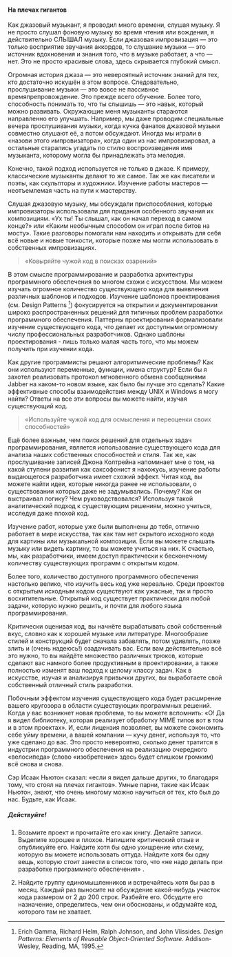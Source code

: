 #### На плечах гигантов

Как джазовый музыкант, я проводил много времени, слушая музыку. Я не просто слушал фоновую музыку во
время чтения или вождения, я действительно СЛЫШАЛ музыку. Если джазовая импровизация — это только
восприятие звучания аккордов, то слушание музыки — это источник вдохновения и знания того, что в
музыке работает, а что — нет. Это не просто красивые слова, здесь скрывается глубокий смысл.

Огромная история джаза — это невероятный источник знаний для тех, кто достаточно искушён в этом
вопросе. Следовательно, прослушивание музыки — это вовсе не пассивное времяпрепровождение. Это
прежде всего обучение. Более того, способность понимать то, что ты слышишь — это навык, который
можно развивать. Окружающие меня музыканты стараются направленно его улучшать. Например, мы даже
проводим специальные вечера прослушивания музыки, когда кучка фанатов джазовой музыки совместно
слушают её, а потом обсуждают. Иногда мы играли в «назови этого импровизатора», когда один из нас
импровизировал, а остальные старались угадать по стилю воспроизведения имя музыканта, которому
могла бы принадлежать эта мелодия.

Конечно, такой подход используется не только в джазе. К примеру, классические музыканты делают то же
самое. Так же как писатели и поэты, как скульпторы и художники. Изучение работы мастеров — 
неотъемлемая часть на пути к мастерству.

Слушая джазовую музыку, мы обсуждали приспособления, которые импровизаторы использовали для придания
особенного звучания их композициям. «Ух ты! Ты слышал, как он начал переход в самом конце?» или
«Каким необычным способом он играл после битов на мосту». Такие разговоры помогали нам находить и
открывать для себя всё новые и новые тонкости, которые позже мы могли использовать в собственных
импровизациях.

> «Ковыряйте чужой код в поисках озарений»

В этом смысле программирование и разработка архитектуры программного обеспечения во многом схожи с
искусством. Мы можем изучать огромное количество существующего кода для выявления различных шаблонов
и подходов. Изучение шаблонов проектирования (см. Design Patterns [^GHJV95]) фокусируется на открытии
и документировании широко распространенных решений для типичных проблем разработки программного
обеспечения. Паттерны проектирования формализовали изучение существующего кода, что делает их
доступными огромному числу профессиональных разработчиков. Однако шаблоны проектирования - лишь
только малая часть того, что мы можем получить при изучении кода.

Как другие программисты решают алгоритмические проблемы? Как они используют переменные, функции,
имена структур? Если бы я захотел реализовать протокол мгновенного обмена сообщениями Jabber на
каком-то новом языке, как было бы лучше это сделать? Какие эффективные способы взаимодействия между
UNIX и Windows я могу найти? Ответы на все эти вопросы вы можете найти, изучая существующий код.

> «Используйте чужой код для осмысления и переоценки своих способностей»

Ещё более важным, чем поиск решений для отдельных задач программирования, является использование
существующего кода для анализа наших собственных способностей и стиля. Так же, как прослушивание
записей Джона Колтрейна напоминает мне о том, на какой ступени развития как саксофонист я нахожусь,
изучение работы выдающегося разработчика имеет схожий эффект. Читая код, вы можете найти идеи,
которые никогда ранее не использовали, о существовании которых даже не задумывались. Почему? Как он
выстраивал логику? Чем руководствовался? Используя такой аналитический подход к существующим
решениям, можно учиться, исследуя даже плохой код.

Изучение работ, которые уже были выполнены до тебя, отлично работает в мире искусства, так как там
нет скрытого исходного кода для картины или музыкальной композиции. Если вы можете слышать музыку
или видеть картину, то вы можете учиться на них. К счастью, мы, как разработчики, имеем доступ
практически к бесконечному количеству существующих программ с открытым кодом.

Более того, количество доступного программного обеспечения настолько велико, что изучить весь код
уже нереально. Среди проектов с открытым исходным кодом существуют как ужасные, так и просто
восхитительные. Открытый код существует практически для любой задачи, которую нужно решить, и почти
для любого языка программирования.

Критически оценивая код, вы начнёте вырабатывать свой собственный вкус, словно как к хорошей музыке
или литературе. Многообразие стилей и конструкций будет сначала забавлять, потом удивлять, позже
злить и (очень надеюсь!) озадачивать вас. Если вам действительно всё это нужно, то вы найдёте
множество различных трюков, которые сделают вас намного более продуктивным в проектировании, а также
полностью изменят ваш подход к целому классу задач. Как в искусстве, изучая и анализируя привычки
других, вы выработаете свой собственный отличный стиль разработки.

Побочным эффектом изучения существующего кода будет расширение вашего кругозора в области
существующих программных решений. Когда у вас возникнет новая проблема, то вы можете вспомнить: 
«О! Да я видел библиотеку, которая реализует обработку MIME типов вот в том и в этом проектах». И,
если лицензия позволяет, вы можете сэкономить себе уйму времени, а вашей компании — кучу денег,
используя то, что уже сделано до вас. Это просто невероятно, сколько денег тратится в индустрии
программного обеспечения на реализацию очередного «велосипеда» (слово «изобретение» здесь будет
слишком громким) всё снова и снова.

Сэр Исаак Ньютон сказал: «если я видел дальше других, то благодаря тому, что стоял на плечах
гигантов». Умные парни, такие как Исаак Ньютон, знают, что очень многому можно научиться от тех,
кто был до нас. Будьте, как Исаак.

##### Действуйте!

1. Возьмите проект и прочитайте его как книгу. Делайте записи. Выделите хорошее и плохое. Напишите
   критический отзыв и опубликуйте его. Найдите хотя бы одно ухищрение или схему, которую вы можете
   использовать оттуда. Найдите хотя бы одну вещь, которую стоит занести в список того, что «не надо
   делать при разработке программного обеспечения» .

2. Найдите группу единомышленников и встречайтесь хотя бы раз в месяц. Каждый раз выносите на
   обсуждение какой-нибудь участок кода размером от 2 до 200 строк. Разбейте его. Обсудите его
   назначение, определитесь, чем они обоснованы, и обдумайте код, которого там не хватает.

[^GHJV95]: Erich Gamma, Richard Helm, Ralph Johnson, and John Vlissides.
    _Design Patterns: Elements of Reusable Object-Oriented Software._
    Addison-Wesley, Reading, MA, 1995.
